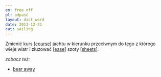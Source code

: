 ```yaml
---
en: free off
pl: odpaść
layout: dict_word
date: 2013-12-31
cat: sailing
---
```


Zmienić kurs [[course](/dict/course.html)] jachtu w kierunku przeciwnym do tego z którego wieje wiatr i 
zluzować [[ease](/dict/ease.html)] szoty [[sheets](/dict/sheets.html)].

*zobacz też:*

* [bear away](/dict/bear-away.html)

